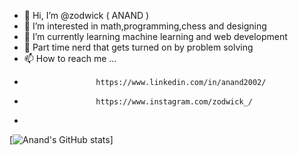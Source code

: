 - 👋 Hi, I’m @zodwick  ( ANAND )
- 👀 I’m interested in math,programming,chess and designing
- 🌱 I’m currently learning machine learning and web development
- 😤 Part time nerd that gets turned on by problem solving 
- 📫 How to reach me ...
-                     https://www.linkedin.com/in/anand2002/
-                     https://www.instagram.com/zodwick_/
-                     

[![Anand's GitHub stats](https://github-readme-stats.vercel.app/api?username=zodwick&show_icons=true&theme=tokyonight&count_private=true)]
<!---
zodwick/zodwick is a ✨ special ✨ repository because its `README.md` (this file) appears on your GitHub profile.
You can click the Preview link to take a look at your changes.
--->
